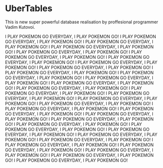 # UberTables
This is new super powerful database realisation by proffesional programmer Vadim Kutovoi.

I PLAY POKEMON GO EVERYDAY, I PLAY POKEMON GO! 
I PLAY POKEMON GO EVERYDAY, I PLAY POKEMON GO! 
I PLAY POKEMON GO EVERYDAY, I PLAY POKEMON GO! 
I PLAY POKEMON GO EVERYDAY, I PLAY POKEMON GO! 
I PLAY POKEMON GO EVERYDAY, I PLAY POKEMON GO! 
I PLAY POKEMON GO EVERYDAY, I PLAY POKEMON GO! 
I PLAY POKEMON GO EVERYDAY, I PLAY POKEMON GO! 
I PLAY POKEMON GO EVERYDAY, I PLAY POKEMON GO! 
I PLAY POKEMON GO EVERYDAY, I PLAY POKEMON GO! 
I PLAY POKEMON GO EVERYDAY, I PLAY POKEMON GO!
I PLAY POKEMON GO EVERYDAY, I PLAY POKEMON GO! 
I PLAY POKEMON GO EVERYDAY, I PLAY POKEMON GO! 
I PLAY POKEMON GO EVERYDAY, I PLAY POKEMON GO! 
I PLAY POKEMON GO EVERYDAY, I PLAY POKEMON GO! 
I PLAY POKEMON GO EVERYDAY, I PLAY POKEMON GO! 
I PLAY POKEMON GO EVERYDAY, I PLAY POKEMON GO! 
I PLAY POKEMON GO EVERYDAY, I PLAY POKEMON GO! 
I PLAY POKEMON GO EVERYDAY, I PLAY POKEMON GO! 
I PLAY POKEMON GO EVERYDAY, I PLAY POKEMON GO! 
I PLAY POKEMON GO EVERYDAY, I PLAY POKEMON GO! 
I PLAY POKEMON GO EVERYDAY, I PLAY POKEMON GO! 
I PLAY POKEMON GO EVERYDAY, I PLAY POKEMON GO! 
I PLAY POKEMON GO EVERYDAY, I PLAY POKEMON GO! 
I PLAY POKEMON GO EVERYDAY, I PLAY POKEMON GO! 
I PLAY POKEMON GO EVERYDAY, I PLAY POKEMON GO! 
I PLAY POKEMON GO EVERYDAY, I PLAY POKEMON GO! 
I PLAY POKEMON GO EVERYDAY, I PLAY POKEMON GO! 
I PLAY POKEMON GO EVERYDAY, I PLAY POKEMON GO! 
I PLAY POKEMON GO EVERYDAY, I PLAY POKEMON GO! 
I PLAY POKEMON GO EVERYDAY, I PLAY POKEMON GO! 
I PLAY POKEMON GO EVERYDAY, I PLAY POKEMON GO! 
I PLAY POKEMON GO EVERYDAY, I PLAY POKEMON GO! 